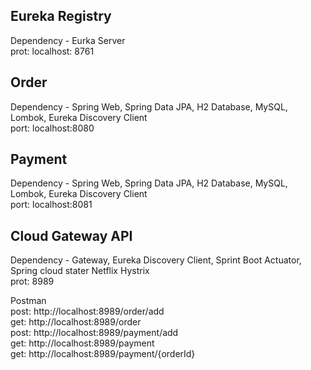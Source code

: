 Eureka Registry
---------------
Dependency - Eurka Server  
prot: localhost: 8761  

Order 
-----
Dependency - Spring Web, Spring Data JPA, H2 Database, MySQL, Lombok, Eureka Discovery Client  
port: localhost:8080

Payment
--------
Dependency - Spring Web, Spring Data JPA, H2 Database, MySQL, Lombok, Eureka Discovery Client        
port: localhost:8081  

Cloud Gateway API 
-----------------
Dependency - Gateway, Eureka Discovery Client, Sprint Boot Actuator, Spring cloud stater Netflix Hystrix  
prot: 8989  

Postman  
post: http://localhost:8989/order/add  
get: http://localhost:8989/order  
post: http://localhost:8989/payment/add  
get: http://localhost:8989/payment  
get: http://localhost:8989/payment/{orderId}  





